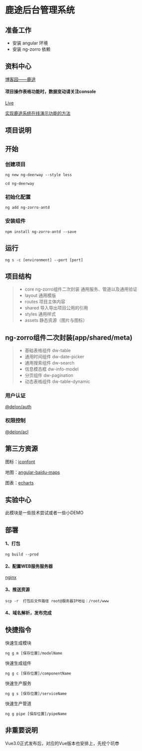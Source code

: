 # 鹿途后台管理系统
## 准备工作
* 安装 angular 环境
* 安装 ng-zorro 依赖

## 资料中心

[博客园——鹿途](https://www.cnblogs.com/zry2510/category/1096539.html)

#### 项目操作表格功能时，数据变动请关注console

[Live](https://zhourenyou.github.io/web-deerway/) 

[实现鹿途系统在线演示功能的方法](https://www.zhourenyou.com/2019/03/25/ng-page/#more)

## 项目说明

## 开始

### 创建项目
`
ng new ng-deerway --style less
`

`
cd ng-deerway
`
### 初始化配置
`
ng add ng-zorro-antd
`
### 安装组件   
`
npm install ng-zorro-antd --save
`
## 运行

`ng s -c [environment] --port [port]`

## 项目结构

> * core ng-zorro组件二次封装 通用服务、管道以及通用验证
> * layout   通用模版
> * routes   项目主体内容
> * shared   导入导出项目公用的引用
> * styles   通用样式
> * assets   静态资源（图片与图标）

## ng-zorro组件二次封装(app/shared/meta)
> * 基础表格组件 dw-table
> * 通用时间组件 dw-date-picker
> * 通用搜索组件 dw-search
> * 信息模态框 dw-info-model
> * 分页组件 dw-pagination
> * 动态表格组件 dw-table-dynamic

### 用户认证

[@delon/auth](https://ng-alain.com/auth/getting-started)

### 权限控制

[@delon/acl](https://ng-alain.com/acl/getting-started/zh)

## 第三方资源

图标：[iconfont](http://iconfont.cn)

地图：[angular-baidu-maps](https://github.com/cipchk/angular-baidu-maps)

图表：[echarts](http://echarts.baidu.com/index.html)

## 实验中心

此模块是一些技术尝试或者一些小DEMO

## 部署

#### 1、打包
`
ng build --prod
`
#### 2、配置WEB服务服务器
[nginx](http://www.nginx.cn/doc/)

#### 3、推送资源

`
scp -r  打包后文件路径 root@服务器IP地址：/root/www
`
#### 4、域名解析，发布完成

## 快捷指令

快速生成模块

`
ng g m [保存位置]/modelName
`

快速生成组件

`
ng g c [保存位置]/componentName
`

快速生产服务

`
ng g s [保存位置]/serviceName
`

快速生产管道

`
ng g pipe [保存位置]/pipeName
`
## 非重要说明

Vue3.0正式发布后，对应的Vue版本也安排上，先挖个坑😎

